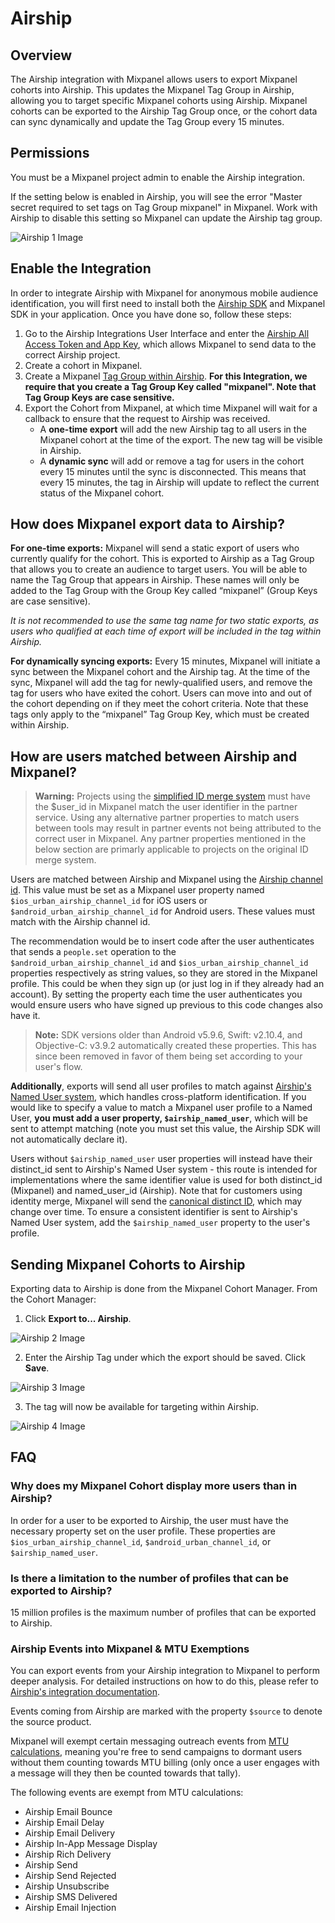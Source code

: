 # Airship


## Overview

The Airship integration with Mixpanel allows users to export Mixpanel cohorts into Airship. This updates the Mixpanel Tag Group in Airship, allowing you to target specific Mixpanel cohorts using Airship. Mixpanel cohorts can be exported to the Airship Tag Group once, or the cohort data can sync dynamically and update the Tag Group every 15 minutes.

## Permissions

You must be a Mixpanel project admin to enable the Airship integration.

If the setting below is enabled in Airship, you will see the error "Master secret required to set tags on Tag Group mixpanel" in Mixpanel. Work with Airship to disable this setting so Mixpanel can update the Airship tag group.

![Airship 1 Image](/airship1.png)

## Enable the Integration

In order to integrate Airship with Mixpanel for anonymous mobile audience identification, you will first need to install both the [Airship SDK](https://docs.urbanairship.com/platform/) and Mixpanel SDK in your application. Once you have done so, follow these steps:

1. Go to the Airship Integrations User Interface and enter the [Airship All Access Token and App Key](https://docs.airship.com/guides/messaging/user-guide/project/bearer-tokens/), which allows Mixpanel to send data to the correct Airship project.
2. Create a cohort in Mixpanel.
3. Create a Mixpanel [Tag Group within Airship](https://docs.urbanairship.com/guides/tag-groups-walkthrough/#tg-create-tag-group). **For this Integration, we require that you create a Tag Group Key called "mixpanel". Note that Tag Group Keys are case sensitive.**
4. Export the Cohort from Mixpanel, at which time Mixpanel will wait for a callback to ensure that the request to Airship was received.
    - A **one-time export** will add the new Airship tag to all users in the Mixpanel cohort at the time of the export. The new tag will be visible in Airship. 
    - A **dynamic sync** will add or remove a tag for users in the cohort every 15 minutes until the sync is disconnected. This means that every 15 minutes, the tag in Airship will update to reflect the current status of the Mixpanel cohort.

## How does Mixpanel export data to Airship?

**For one-time exports:** Mixpanel will send a static export of users who currently qualify for the cohort. This is exported to Airship as a Tag Group that allows you to create an audience to target users. You will be able to name the Tag Group that appears in Airship. These names will only be added to the Tag Group with the Group Key called “mixpanel” (Group Keys are case sensitive).

_It is not recommended to use the same tag name for two static exports, as users who qualified at each time of export will be included in the tag within Airship._

**For dynamically syncing exports:** Every 15 minutes, Mixpanel will initiate a sync between the Mixpanel cohort and the Airship tag. At the time of the sync, Mixpanel will add the tag for newly-qualified users, and remove the tag for users who have exited the cohort. Users can move into and out of the cohort depending on if they meet the cohort criteria. Note that these tags only apply to the “mixpanel” Tag Group Key, which must be created within Airship.

## How are users matched between Airship and Mixpanel?
> **Warning:** Projects using the [simplified ID merge system](/docs/tracking-methods/id-management/identifying-users#simplified-vs-original-id-merge) must have the $user_id in Mixpanel match the user identifier in the partner service. Using any alternative partner properties to match users between tools may result in partner events not being attributed to the correct user in Mixpanel. Any partner properties mentioned in the below section are primarly applicable to projects on the original ID merge system.

Users are matched between Airship and Mixpanel using the [Airship channel id](https://docs.airship.com/guides/airship/user-guide/channels-intro/#channel-ids). This value must be set as a Mixpanel user property named `$ios_urban_airship_channel_id` for iOS users or `$android_urban_airship_channel_id` for Android users. These values must match with the Airship channel id.
    
The recommendation would be to insert code after the user authenticates that sends a `people.set` operation to the `$android_urban_airship_channel_id` and `$ios_urban_airship_channel_id` properties respectively as string values, so they are stored in the Mixpanel profile. This could be when they sign up (or just log in if they already had an account). By setting the property each time the user authenticates you would ensure users who have signed up previous to this code changes also have it.

>**Note:** SDK versions older than Android v5.9.6, Swift: v2.10.4, and Objective-C: v3.9.2 automatically created these properties. This has since been removed in favor of them being set according to your user's flow.

**Additionally**, exports will send all user profiles to match against [Airship's Named User system](https://docs.airship.com/guides/messaging/user-guide/audience/segmentation/named-users/), which handles cross-platform identification. If you would like to specify a value to match a Mixpanel user profile to a Named User, **you must add a user property, `$airship_named_user`**, which will be sent to attempt matching (note you must set this value, the Airship SDK will not automatically declare it).

Users without `$airship_named_user` user properties will instead have their distinct_id sent to Airship's Named User system - this route is intended for implementations where the same identifier value is used for both distinct_id (Mixpanel) and named_user_id (Airship). Note that for customers using identity merge, Mixpanel will send the [canonical distinct ID](https://help.mixpanel.com/hc/en-us/articles/360041039771-Getting-Started-with-Identity-Management#individual-users), which may change over time. To ensure a consistent identifier is sent to Airship's Named User system, add the `$airship_named_user` property to the user's profile.

## Sending Mixpanel Cohorts to Airship

Exporting data to Airship is done from the Mixpanel Cohort Manager. From the Cohort Manager: 

1. Click **Export to... Airship**.

![Airship 2 Image](/airship2.png)

2. Enter the Airship Tag under which the export should be saved. Click **Save**.

![Airship 3 Image](/airship3.png)

3. The tag will now be available for targeting within Airship.

![Airship 4 Image](/airship4.png)

## FAQ

### Why does my Mixpanel Cohort display more users than in Airship?

In order for a user to be exported to Airship, the user must have the necessary property set on the user profile. These properties are `$ios_urban_airship_channel_id`, `$android_urban_channel_id`, or `$airship_named_user`.

### Is there a limitation to the number of profiles that can be exported to Airship?

15 million profiles is the maximum number of profiles that can be exported to Airship.

### Airship Events into Mixpanel & MTU Exemptions

You can export events from your Airship integration to Mixpanel to perform deeper analysis. For detailed instructions on how to do this, please refer to [Airship's integration documentation](https://docs.airship.com/partners/mixpanel/#set-up-a-mixpanel-rtds-integration-in-airship).

Events coming from Airship are marked with the property `$source` to denote the source product.

Mixpanel will exempt certain messaging outreach events from [MTU calculations](https://help.mixpanel.com/hc/en-us/articles/360001465686-Billing-for-Monthly-Tracked-Users#monthly-tracked-users-calculation), meaning you're free to send campaigns to dormant users without them counting towards MTU billing (only once a user engages with a message will they then be counted towards that tally).

The following events are exempt from MTU calculations:

- Airship Email Bounce
- Airship Email Delay
- Airship Email Delivery
- Airship In-App Message Display
- Airship Rich Delivery
- Airship Send
- Airship Send Rejected
- Airship Unsubscribe
- Airship SMS Delivered
- Airship Email Injection





